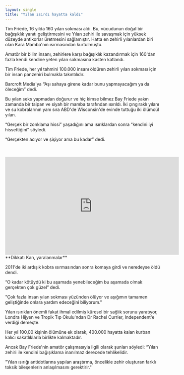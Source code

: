 ```yaml
---
layout: single
title: "Yılan ısırdı hayatta kaldı"
---
```

Tim Friede, 16 yılda 160 yılan sokması aldı. Bu, vücudunun doğal bir bağışıklık yanıtı geliştirmesini ve Yılan zehiri ile savaşmak için yüksek düzeyde antikorlar üretmesini sağlamıştır. Hatta en zehirli yılanlardan biri olan Kara Mamba'nın ısırmasından kurtulmuştu.

Amatör bir bilim insanı, zehirlere karşı bağışıklık kazandırmak için 160'dan fazla kendi kendine yeten yılan sokmasına kasten katlandı.

Tim Friede, her yıl tahmini 100.000 insanı öldüren zehirli yılan sokması için bir insan panzehiri bulmakla takıntılıdır.

Barcroft Media'ya “Aşı sahaya girene kadar bunu yapmayacağım ya da öleceğim” dedi.

Bu yılan seks yapmadan doğurur ve hiç kimse bilmez
Bay Friede yakın zamanda bir taipan ve siyah bir mamba tarafından ısırıldı. İki çıngıraklı yılanı ve su kobralarının yanı sıra ABD'de Wisconsin'de evinde tuttuğu iki ölümcül yılan.

“Gerçek bir zonklama hissi” yaşadığını ama ısırıklardan sonra “kendini iyi hissettiğini” söyledi.

“Gerçekten acıyor ve şişiyor ama bu kadar” dedi.
                                                                                                                                   
<iframe width="560" height="315" src="https://www.youtube.com/embed/ucpGlWnq8EE" frameborder="0" allow="autoplay; encrypted-media" allowfullscreen></iframe>
**Dikkat: Kan, yaralanmalar**

2011'de iki ardışık kobra ısırmasından sonra komaya girdi ve neredeyse öldü dendi.

“O kadar kötüydü ki bu aşamada yenebileceğim bu aşamada olmak gerçekten çok güzel” dedi.

"Çok fazla insan yılan sokması yüzünden ölüyor ve aşığımın tamamen geliştiğinde onlara yardım edeceğini biliyorum."

Yılan ısırıkları önemli fakat ihmal edilmiş küresel bir sağlık sorunu yaratıyor, Londra Hijyen ve Tropik Tıp Okulu'ndan Dr Rachel Currier, Independent'e verdiği demeçte.

Her yıl 100,00 kişinin ölümüne ek olarak, 400.000 hayatta kalan kurban kalıcı sakatlıklarla birlikte kalmaktadır.

Ancak Bay Friede'nin amatör çalışmasıyla ilgili olarak şunları söyledi: “Yılan zehiri ile kendini bağışıklama inanılmaz derecede tehlikelidir.

"Yılan ısırığı antidotlarına yapılan araştırma, öncelikle zehir oluşturan farklı toksik bileşenlerin anlaşılmasını gerektirir."
